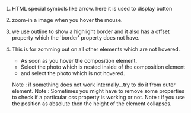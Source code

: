 1. HTML special symbols like arrow. here it is used to display button
2. zoom-in a image when you hover the mouse.
3. we use outline to show a highlight border and it also has a offset property which the 'border' property does not have.
4. This is for zomming out on all other elements which are not hovered.
     - As soon as you hover the composition element.
     - Select the photo which is nested inside of the composition element 
     - and select the photo which is not hovered.
   
     Note : if something does not work internally...try to do it from outer element.
     Note : Sometimes you might have to remove some properties to check if a particular css property is working or not.
     Note : if you use the position as absolute then the height of the element collapses. 
   